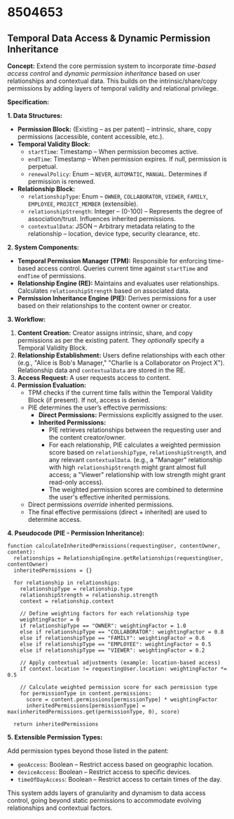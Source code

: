 # 8504653

## Temporal Data Access & Dynamic Permission Inheritance

**Concept:** Extend the core permission system to incorporate *time-based access control* and *dynamic permission inheritance* based on user relationships and contextual data. This builds on the intrinsic/share/copy permissions by adding layers of temporal validity and relational privilege.

**Specification:**

**1. Data Structures:**

*   **Permission Block:** (Existing – as per patent) – intrinsic, share, copy permissions (accessible, content accessible, etc.).
*   **Temporal Validity Block:**
    *   `startTime`: Timestamp – When permission becomes active.
    *   `endTime`: Timestamp – When permission expires.  If null, permission is perpetual.
    *   `renewalPolicy`: Enum – `NEVER`, `AUTOMATIC`, `MANUAL`.  Determines if permission is renewed.
*   **Relationship Block:**
    *   `relationshipType`: Enum – `OWNER`, `COLLABORATOR`, `VIEWER`, `FAMILY`, `EMPLOYEE`, `PROJECT_MEMBER` (extensible).
    *   `relationshipStrength`: Integer –  (0-100) – Represents the degree of association/trust. Influences inherited permissions.
    *    `contextualData`: JSON –  Arbitrary metadata relating to the relationship – location, device type, security clearance, etc.

**2. System Components:**

*   **Temporal Permission Manager (TPM):**  Responsible for enforcing time-based access control.  Queries current time against `startTime` and `endTime` of permissions.
*   **Relationship Engine (RE):**  Maintains and evaluates user relationships.  Calculates `relationshipStrength` based on associated data.
*   **Permission Inheritance Engine (PIE):**  Derives permissions for a user based on their relationships to the content owner or creator.

**3. Workflow:**

1.  **Content Creation:** Creator assigns intrinsic, share, and copy permissions as per the existing patent.  They *optionally* specify a Temporal Validity Block.
2.  **Relationship Establishment:** Users define relationships with each other (e.g., "Alice is Bob's Manager," "Charlie is a Collaborator on Project X").  Relationship data and `contextualData` are stored in the RE.
3.  **Access Request:**  A user requests access to content.
4.  **Permission Evaluation:**
    *   TPM checks if the current time falls within the Temporal Validity Block (if present). If not, access is denied.
    *   PIE determines the user’s effective permissions:
        *   **Direct Permissions:**  Permissions explicitly assigned to the user.
        *   **Inherited Permissions:**
            *   PIE retrieves relationships between the requesting user and the content creator/owner.
            *   For each relationship, PIE calculates a weighted permission score based on `relationshipType`, `relationshipStrength`, and any relevant `contextualData`. (e.g., a "Manager" relationship with high `relationshipStrength` might grant almost full access; a "Viewer" relationship with low strength might grant read-only access).
            *   The weighted permission scores are combined to determine the user's effective inherited permissions.
    *   Direct permissions *override* inherited permissions.
    *   The final effective permissions (direct + inherited) are used to determine access.

**4. Pseudocode (PIE - Permission Inheritance):**

```
function calculateInheritedPermissions(requestingUser, contentOwner, content):
  relationships = RelationshipEngine.getRelationships(requestingUser, contentOwner)
  inheritedPermissions = {}

  for relationship in relationships:
    relationshipType = relationship.type
    relationshipStrength = relationship.strength
    context = relationship.context

    // Define weighting factors for each relationship type
    weightingFactor = 0
    if relationshipType == "OWNER": weightingFactor = 1.0
    else if relationshipType == "COLLABORATOR": weightingFactor = 0.8
    else if relationshipType == "FAMILY": weightingFactor = 0.6
    else if relationshipType == "EMPLOYEE": weightingFactor = 0.5
    else if relationshipType == "VIEWER": weightingFactor = 0.2

    // Apply contextual adjustments (example: location-based access)
    if context.location != requestingUser.location: weightingFactor *= 0.5

    // Calculate weighted permission score for each permission type
    for permissionType in content.permissions:
      score = content.permissions[permissionType] * weightingFactor
      inheritedPermissions[permissionType] = max(inheritedPermissions.get(permissionType, 0), score)

  return inheritedPermissions
```

**5.  Extensible Permission Types:**

Add permission types beyond those listed in the patent:

*   `geoAccess`: Boolean – Restrict access based on geographic location.
*   `deviceAccess`: Boolean – Restrict access to specific devices.
*   `timeOfDayAccess`: Boolean – Restrict access to certain times of the day.

This system adds layers of granularity and dynamism to data access control, going beyond static permissions to accommodate evolving relationships and contextual factors.
